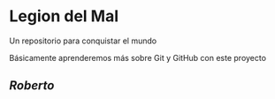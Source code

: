 # Legion del Mal
Un repositorio para conquistar el mundo

Básicamente aprenderemos más sobre Git y GitHub con este proyecto

## _Roberto_